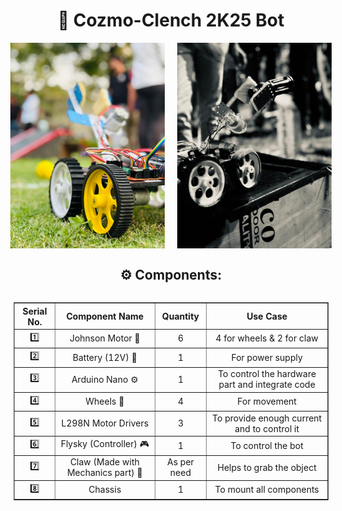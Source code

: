 <h1 align="center">🤖 Cozmo-Clench 2K25 Bot</h1>

<!-- Images Side by Side -->
<div style="display: flex; justify-content: center; gap: 20px;">
  <img src="bot.jpg" alt="Bot" width="49%" style="max-width: 300px; height: auto;">
  <img src="bot1.jpg" alt="Bot" width="49%" style="max-width: 300px; height: auto;">
</div>

<h2 align="center">⚙️ Components:</h2>

<!-- Table & Logo Container -->
<div style="display: flex; justify-content: center; align-items: center; gap: 40px; flex-wrap: wrap;">

  <!-- Table -->
  <table border="1" cellpadding="10" style="border-collapse: collapse; text-align: center;" align="center">
    <tr>
      <th>Serial No.</th>
      <th>Component Name</th>
      <th>Quantity</th>
      <th>Use Case</th>
    </tr>
    <tr>
      <td>1️⃣</td>
      <td>Johnson Motor 🛵</td>
      <td>6</td>
      <td>4 for wheels & 2 for claw</td>
    </tr>
    <tr>
      <td>2️⃣</td>
      <td>Battery (12V) 🔋</td>
      <td>1</td>
      <td>For power supply</td>
    </tr>
    <tr>
      <td>3️⃣</td>
      <td>Arduino Nano ⚙️</td>
      <td>1</td>
      <td>To control the hardware part and integrate code</td>
    </tr>
    <tr>
      <td>4️⃣</td>
      <td>Wheels 🛞</td>
      <td>4</td>
      <td>For movement</td>
    </tr>
    <tr>
      <td>5️⃣</td>
      <td>L298N Motor Drivers </td>
      <td>3</td>
      <td>To provide enough current and to control it</td>
    </tr>
    <tr>
      <td>6️⃣</td>
      <td>Flysky (Controller) 🎮</td>
      <td>1</td>
      <td>To control the bot</td>
    </tr>
    <tr>
      <td>7️⃣</td>
      <td>Claw (Made with Mechanics part) 🦾</td>
      <td>As per need</td></td>
      <td>Helps to grab the object</td>
    </tr>
    <tr>
      <td>8️⃣</td>
      <td>Chassis</td>
      <td>1</td></td>
      <td>To mount all components</td>
    </tr>
  </table>
</div>

<!--<h2 align="center">Mechanism:</h2>
<p></p>-->

###

